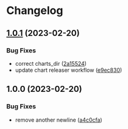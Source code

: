 # Changelog

## [1.0.1](https://github.com/dsorm/mesa-external-ingress/compare/v1.0.0...v1.0.1) (2023-02-20)


### Bug Fixes

* correct charts_dir ([2a15524](https://github.com/dsorm/mesa-external-ingress/commit/2a15524ab35525216c8731fd873c251bc58dff06))
* update chart releaser workflow ([e9ec830](https://github.com/dsorm/mesa-external-ingress/commit/e9ec8304b69003b99b1597ad5130ba84cc6dfd2c))

## 1.0.0 (2023-02-20)


### Bug Fixes

* remove another newline ([a4c0cfa](https://github.com/dsorm/mesa-external-ingress/commit/a4c0cfa53fa18f3de1eb42e5df9855858bb7f74f))
